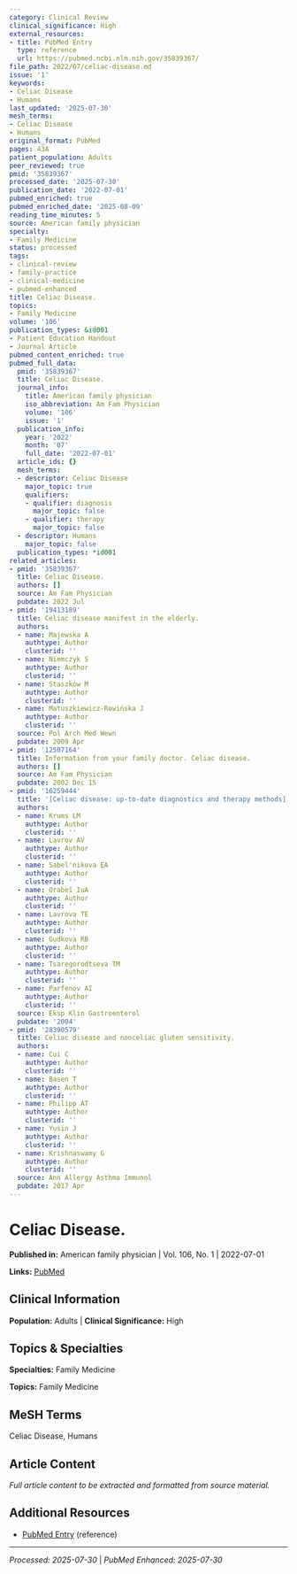 ```yaml
---
category: Clinical Review
clinical_significance: High
external_resources:
- title: PubMed Entry
  type: reference
  url: https://pubmed.ncbi.nlm.nih.gov/35839367/
file_path: 2022/07/celiac-disease.md
issue: '1'
keywords:
- Celiac Disease
- Humans
last_updated: '2025-07-30'
mesh_terms:
- Celiac Disease
- Humans
original_format: PubMed
pages: 43A
patient_population: Adults
peer_reviewed: true
pmid: '35839367'
processed_date: '2025-07-30'
publication_date: '2022-07-01'
pubmed_enriched: true
pubmed_enriched_date: '2025-08-09'
reading_time_minutes: 5
source: American family physician
specialty:
- Family Medicine
status: processed
tags:
- clinical-review
- family-practice
- clinical-medicine
- pubmed-enhanced
title: Celiac Disease.
topics:
- Family Medicine
volume: '106'
publication_types: &id001
- Patient Education Handout
- Journal Article
pubmed_content_enriched: true
pubmed_full_data:
  pmid: '35839367'
  title: Celiac Disease.
  journal_info:
    title: American family physician
    iso_abbreviation: Am Fam Physician
    volume: '106'
    issue: '1'
  publication_info:
    year: '2022'
    month: '07'
    full_date: '2022-07-01'
  article_ids: {}
  mesh_terms:
  - descriptor: Celiac Disease
    major_topic: true
    qualifiers:
    - qualifier: diagnosis
      major_topic: false
    - qualifier: therapy
      major_topic: false
  - descriptor: Humans
    major_topic: false
  publication_types: *id001
related_articles:
- pmid: '35839367'
  title: Celiac Disease.
  authors: []
  source: Am Fam Physician
  pubdate: 2022 Jul
- pmid: '19413189'
  title: Celiac disease manifest in the elderly.
  authors:
  - name: Majewska A
    authtype: Author
    clusterid: ''
  - name: Niemczyk S
    authtype: Author
    clusterid: ''
  - name: Staszków M
    authtype: Author
    clusterid: ''
  - name: Matuszkiewicz-Rowińska J
    authtype: Author
    clusterid: ''
  source: Pol Arch Med Wewn
  pubdate: 2009 Apr
- pmid: '12507164'
  title: Information from your family doctor. Celiac disease.
  authors: []
  source: Am Fam Physician
  pubdate: 2002 Dec 15
- pmid: '16259444'
  title: '[Celiac disease: up-to-date diagnostics and therapy methods].'
  authors:
  - name: Krums LM
    authtype: Author
    clusterid: ''
  - name: Lavrov AV
    authtype: Author
    clusterid: ''
  - name: Sabel'nikova EA
    authtype: Author
    clusterid: ''
  - name: Orabeĭ IuA
    authtype: Author
    clusterid: ''
  - name: Lavrova TE
    authtype: Author
    clusterid: ''
  - name: Gudkova RB
    authtype: Author
    clusterid: ''
  - name: Tsaregorodtseva TM
    authtype: Author
    clusterid: ''
  - name: Parfenov AI
    authtype: Author
    clusterid: ''
  source: Eksp Klin Gastroenterol
  pubdate: '2004'
- pmid: '28390579'
  title: Celiac disease and nonceliac gluten sensitivity.
  authors:
  - name: Cui C
    authtype: Author
    clusterid: ''
  - name: Basen T
    authtype: Author
    clusterid: ''
  - name: Philipp AT
    authtype: Author
    clusterid: ''
  - name: Yusin J
    authtype: Author
    clusterid: ''
  - name: Krishnaswamy G
    authtype: Author
    clusterid: ''
  source: Ann Allergy Asthma Immunol
  pubdate: 2017 Apr
---
```


# Celiac Disease.

**Published in:** American family physician | Vol. 106, No. 1 | 2022-07-01

**Links:** [PubMed](https://pubmed.ncbi.nlm.nih.gov/35839367/)

## Clinical Information

**Population:** Adults | **Clinical Significance:** High

## Topics & Specialties

**Specialties:** Family Medicine

**Topics:** Family Medicine

## MeSH Terms

Celiac Disease, Humans

## Article Content

*Full article content to be extracted and formatted from source material.*

## Additional Resources

- [PubMed Entry](https://pubmed.ncbi.nlm.nih.gov/35839367/) (reference)

---

*Processed: 2025-07-30* | *PubMed Enhanced: 2025-07-30*
